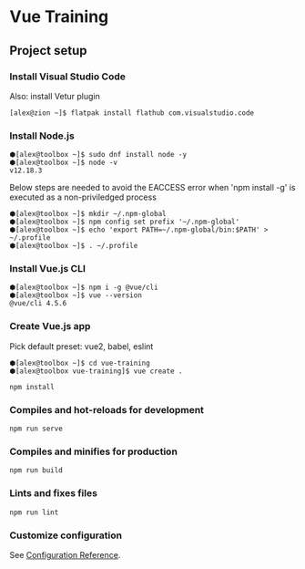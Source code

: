 # Vue Training

## Project setup
### Install Visual Studio Code
Also: install Vetur plugin
```
[alex@zion ~]$ flatpak install flathub com.visualstudio.code
```
### Install Node.js
```
⬢[alex@toolbox ~]$ sudo dnf install node -y
⬢[alex@toolbox ~]$ node -v
v12.18.3
```
Below steps are needed to avoid the EACCESS error when 
'npm install -g' is executed as a non-priviledged process
```
⬢[alex@toolbox ~]$ mkdir ~/.npm-global
⬢[alex@toolbox ~]$ npm config set prefix '~/.npm-global'
⬢[alex@toolbox ~]$ echo 'export PATH=~/.npm-global/bin:$PATH' > ~/.profile 
⬢[alex@toolbox ~]$ . ~/.profile
```
### Install Vue.js CLI
```
⬢[alex@toolbox ~]$ npm i -g @vue/cli
⬢[alex@toolbox ~]$ vue --version
@vue/cli 4.5.6
```
### Create Vue.js app
Pick default preset: vue2, babel, eslint
```
⬢[alex@toolbox ~]$ cd vue-training
⬢[alex@toolbox vue-training]$ vue create .
```
```
npm install
```

### Compiles and hot-reloads for development
```
npm run serve
```

### Compiles and minifies for production
```
npm run build
```

### Lints and fixes files
```
npm run lint
```

### Customize configuration
See [Configuration Reference](https://cli.vuejs.org/config/).
